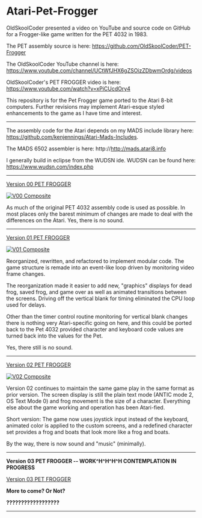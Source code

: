 # Atari-Pet-Frogger

OldSkoolCoder presented a video on YouTube and source code on GitHub for a Frogger-like game written for the PET 4032 in 1983.

The PET assembly source is here:  https://github.com/OldSkoolCoder/PET-Frogger

The OldSkoolCoder YouTube channel is here:  https://www.youtube.com/channel/UCtWfJHX6gZSOizZDbwmOrdg/videos

OldSkoolCoder's PET FROGGER video is here:  https://www.youtube.com/watch?v=xPiCUcdOry4

This repository is for the Pet Frogger game ported to the Atari 8-bit computers.  Further revisions may implement Atari-esque styled enhancements to the game as I have time and interest.

---

The assembly code for the Atari depends on my MADS include library here: https://github.com/kenjennings/Atari-Mads-Includes.  

The MADS 6502 assembler is here: http://http://mads.atari8.info

I generally build in eclipse from the WUDSN ide.  WUDSN can be found here: https://www.wudsn.com/index.php

---

[Version 00 PET FROGGER](https://github.com/kenjennings/Atari-Pet-Frogger/blob/master/Frogger00/README_V00.md "Version 00 Atari PET FROGGER") 

[![V00 Composite](https://github.com/kenjennings/Atari-Pet-Frogger/raw/master/Frogger00/V00_Composite.png)](https://github.com/kenjennings/Atari-Pet-Frogger/blob/master/Frogger00/README_V00.md)

As much of the original PET 4032 assembly code is used as possible.  In most places only the barest minimum of changes are made to deal with the differences on the Atari.  Yes, there is no sound.

---

[Version 01 PET FROGGER](https://github.com/kenjennings/Atari-Pet-Frogger/blob/master/Frogger01/README_V01.md "Version 01 Atari PET FROGGER") 

[![V01 Composite](https://github.com/kenjennings/Atari-Pet-Frogger/raw/master/Frogger01/V01_Composite.png)](https://github.com/kenjennings/Atari-Pet-Frogger/blob/master/Frogger01/README_V01.md)

Reorganized, rewritten, and refactored to implement modular code.  The game structure is remade into an event-like loop driven by monitoring video frame changes.

The reorganization made it easier to add new, "graphics" displays for dead frog, saved frog, and game over as well as animated transitions between the screens.  Driving off the vertical blank for timing eliminated the CPU loop used for delays.

Other than the timer control routine monitoring for vertical blank changes there is nothing very Atari-specific going on here, and this could be ported back to the Pet 4032 provided character and keyboard code values are turned back into the values for the Pet.

Yes, there still is no sound.

---

[Version 02 PET FROGGER](https://github.com/kenjennings/Atari-Pet-Frogger/blob/master/Frogger02/README_V02.md "Version 02 Atari PET FROGGER") 

[![V02 Composite](https://github.com/kenjennings/Atari-Pet-Frogger/raw/master/Frogger02/V02_Composite.png)](https://github.com/kenjennings/Atari-Pet-Frogger/blob/master/Frogger02/README_V02.md)

Version 02 continues to maintain the same game play in the same format as prior version.  The screen display is still the plain text mode (ANTIC mode 2, OS Text Mode 0) and frog movement is the size of a character.  Everything else about the game working and operation has been Atari-fied.

Short version: The game now uses joystick input instead of the keyboard, animated color is applied to the custom screens, and a redefined character set provides a frog and boats that look more like a frog and boats.  

By the way, there is now sound and "music" (minimally).

---

**Version 03 PET FROGGER -- WORK^H^H^H^H CONTEMPLATION IN PROGRESS**

[Version 03 PET FROGGER](https://github.com/kenjennings/Atari-Pet-Frogger/blob/master/Frogger03/README_V03.md "Version 03 Atari PET FROGGER") 

**More to come? Or Not?**

**??????????????????**

---
